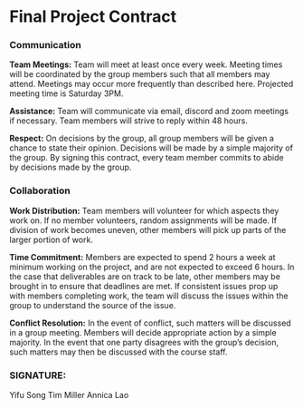 # Final Project Contract

### Communication

**Team Meetings:** Team will meet at least once every week. Meeting times will be coordinated by the group members such that all members may attend. Meetings may occur more frequently than described here. Projected meeting time is Saturday 3PM. 

**Assistance:** Team will communicate via email, discord and zoom meetings if necessary. Team members will strive to reply within 48 hours. 

**Respect:** On decisions by the group, all group members will be given a chance to state their opinion. Decisions will be made by a simple majority of the group. By signing this contract, every team member commits to abide by decisions made by the group.

### Collaboration 

**Work Distribution:** Team members will volunteer for which aspects they work on. If no member volunteers, random assignments will be made. If division of work becomes uneven, other members will pick up parts of the larger portion of work. 

**Time Commitment:** Members are expected to spend 2 hours a week at minimum working on the project, and are not expected to exceed 6 hours. In the case that deliverables are on track to be late, other members may be brought in to ensure that deadlines are met. If consistent issues prop up with members completing work, the team will discuss the issues within the group to understand the source of the issue.

**Conflict Resolution:** In the event of conflict, such matters will be discussed in a group meeting. Members will decide appropriate action by a simple majority. In the event that one party disagrees with the group’s decision, such matters may then be discussed with the course staff. 



### SIGNATURE:

Yifu Song
Tim Miller
Annica Lao
